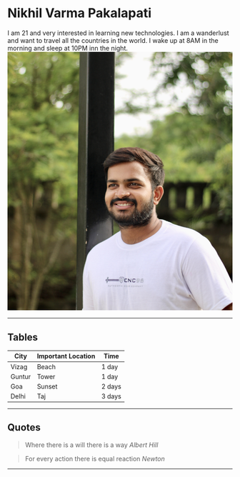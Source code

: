 # Nikhil Varma Pakalapati

I am 21 and very interested in learning new technologies. I am a wanderlust and want to travel all the countries in the world. I wake up at 8AM in the morning and sleep at 10PM inn the night.
![Nikhil](https://github.com/NikhilVarma9/assignment02_pakalapati/blob/main/IMG_0992.jpg)

---

## Tables

|City|Important Location| Time|
|---|---|---|
|Vizag   |Beach  | 1 day|
|Guntur | Tower|1 day |
| Goa|Sunset | 2 days|
|Delhi |Taj |3 days |

---

## Quotes

> Where there is a will there is a way *Albert Hill*

> For every action there is equal reaction *Newton*

---